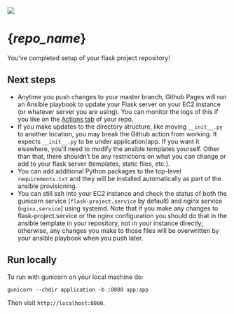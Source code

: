 ![](https://github.com/{_username_}/{_repo_name_}/workflows/deploy/badge.svg) 

# {_repo_name_}

You've completed setup of your flask project repository!

## Next steps

- Anytime you push changes to your master branch, Github Pages will run an Ansible playbook to update your Flask server on your EC2 instance (or whatever server you are using). You can monitor the logs of this if you like on the <a href="https://github.com/{_username_}/{_repo_name_}/actions">Actions tab</a> of your repo.
- If you make updates to the directory structure, like moving `__init__.py` to another location, you may break the Github action from working. It expects `__init__.py` to be under application/app. If you want it elsewhere, you’ll need to modify the ansible templates yourself. Other than that, there shouldn’t be any restrictions on what you can change or add to your flask server (templates, static files, etc.).
- You can add additional Python packages to the top-level `requirements.txt` and they will be installed automatically as part of the ansible provisioning.
- You can still ssh into your EC2 instance and check the status of both the gunicorn service (`flask-project.service` by default) and nginx service (`nginx.service`) using systemd. Note that if you make any changes to flask-project.service or the nginx configuration you should do that in the ansible template in your repository, not in your instance directly; otherwise, any changes you make to those files will be overwritten by your ansible playbook when you push later.

## Run locally

To run with gunicorn on your local machine do:

    gunicorn --chdir application -b :8080 app:app

Then visit `http://localhost:8080`.
